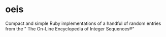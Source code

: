 # oeis
Compact and simple Ruby implementations of a handful of random entries from the " The On-Line Encyclopedia of Integer Sequences®"
